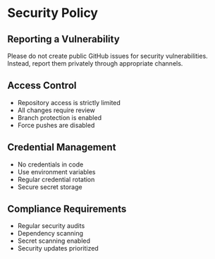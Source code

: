 # Security Policy

## Reporting a Vulnerability

Please do not create public GitHub issues for security vulnerabilities. Instead, report them privately through appropriate channels.

## Access Control

- Repository access is strictly limited
- All changes require review
- Branch protection is enabled
- Force pushes are disabled

## Credential Management

- No credentials in code
- Use environment variables
- Regular credential rotation
- Secure secret storage

## Compliance Requirements

- Regular security audits
- Dependency scanning
- Secret scanning enabled
- Security updates prioritized